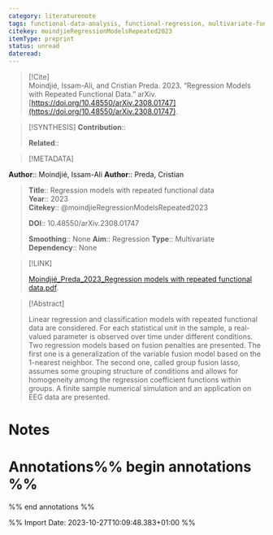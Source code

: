 ```yaml
---
category: literaturenote
tags: functional-data-analysis, functional-regression, multivariate-functional-data, repeated-functional-data
citekey: moindjieRegressionModelsRepeated2023
itemType: preprint
status: unread  
dateread:  
---
```


> [!Cite]  
> Moindjié, Issam-Ali, and Cristian Preda. 2023. “Regression Models with Repeated Functional Data.” arXiv. [https://doi.org/10.48550/arXiv.2308.01747](https://doi.org/10.48550/arXiv.2308.01747).

> [!SYNTHESIS] 
>**Contribution**::
>
>**Related**:: 
>

> [!METADATA]  
>
**Author**:: Moindjié, Issam-Ali
**Author**:: Preda, Cristian<br>
> **Title**:: Regression models with repeated functional data    
> **Year**:: 2023     
> **Citekey**:: @moindjieRegressionModelsRepeated2023    
>    
>    
>     
>    
>    
>     
>    
>**DOI**:: 10.48550/arXiv.2308.01747    
>
>**Smoothing**:: None
>**Aim**:: Regression
>**Type**:: Multivariate
>**Dependency**:: None

> [!LINK] 
>
> [Moindjié_Preda_2023_Regression models with repeated functional data.pdf](file:///Users/steven/Library/CloudStorage/GoogleDrive-steven.golovkine@ul.ie/My%20Drive/bibliography/arXiv/2023/Moindjié_Preda_2023_Regression%20models%20with%20repeated%20functional%20data.pdf).

>[!Abstract]
>
>Linear regression and classification models with repeated functional data are considered. For each statistical unit in the sample, a real-valued parameter is observed over time under different conditions. Two regression models based on fusion penalties are presented. The first one is a generalization of the variable fusion model based on the 1-nearest neighbor. The second one, called group fusion lasso, assumes some grouping structure of conditions and allows for homogeneity among the regression coefficient functions within groups. A finite sample numerical simulation and an application on EEG data are presented.
>>


# Notes<br>
# Annotations%% begin annotations %%  
 
  
%% end annotations %%

%% Import Date: 2023-10-27T10:09:48.383+01:00 %%
